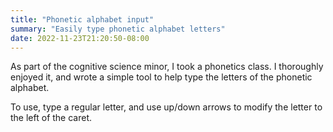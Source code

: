 ```yaml
---
title: "Phonetic alphabet input"
summary: "Easily type phonetic alphabet letters"
date: 2022-11-23T21:20:50-08:00
---
```


As part of the cognitive science minor, I took a phonetics class. I thoroughly enjoyed it, and wrote a simple tool to help type the letters of the phonetic alphabet.

To use, type a regular letter, and use up/down arrows to modify the letter to the left of the caret.
